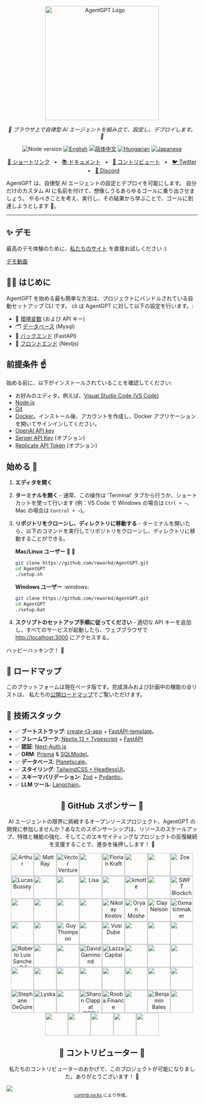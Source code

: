 <p align="center">
  <img src="https://raw.githubusercontent.com/reworkd/AgentGPT/main/next/public/banner.png" height="300" alt="AgentGPT Logo"/>
</p>
<p align="center">
  <em>🤖 ブラウザ上で自律型 AI エージェントを組み立て、設定し、デプロイします。 🤖   </em>
</p>
<p align="center">
    <img alt="Node version" src="https://img.shields.io/static/v1?label=node&message=%20%3E=18&logo=node.js&color=2334D058" />
      <a href="https://github.com/reworkd/AgentGPT/blob/master/README.md"><img src="https://img.shields.io/badge/lang-English-blue.svg" alt="English"></a>
  <a href="https://github.com/reworkd/AgentGPT/blob/master/docs/README.zh-HANS.md"><img src="https://img.shields.io/badge/lang-简体中文-red.svg" alt="简体中文"></a>
  <a href="https://github.com/reworkd/AgentGPT/blob/master/docs/README.hu-Cs4K1Sr4C.md"><img src="https://img.shields.io/badge/lang-Hungarian-red.svg" alt="Hungarian"></a>
  <a href="https://github.com/reworkd/AgentGPT/blob/master/docs/README.ja-JP.md"><img src="https://img.shields.io/badge/lang-日本語-red.svg" alt="Japanese"></a>
</p>

<p align="center">
<a href="https://agentgpt.reworkd.ai">🔗 ショートリンク</a>
<span>&nbsp;&nbsp;•&nbsp;&nbsp;</span>
<a href="https://docs.reworkd.ai/">📚 ドキュメント</a>
<span>&nbsp;&nbsp;•&nbsp;&nbsp;</span>
<a href="https://docs.reworkd.ai/essentials/contributing">🤝 コントリビュート</a>
<span>&nbsp;&nbsp;•&nbsp;&nbsp;</span>
<a href="https://twitter.com/reworkdai">🐦 Twitter</a>
<span>&nbsp;&nbsp;•&nbsp;&nbsp;</span>
<a href="https://discord.gg/gcmNyAAFfV">📢 Discord</a>
</p>

AgentGPT は、自律型 AI エージェントの設定とデプロイを可能にします。
自分だけのカスタム AI に名前を付けて、想像しうるあらゆるゴールに乗り出させましょう。
やるべきことを考え、実行し、その結果から学ぶことで、ゴールに到達しようとします 🚀。

---

## ✨ デモ
最高のデモ体験のために、[私たちのサイト](https://agentgpt.reworkd.ai) を直接お試しください :)

[デモ動画](https://github.com/reworkd/AgentGPT/assets/50181239/5348e44a-29a5-4280-a06b-fe1429a8d99e)


## 👨‍🚀 はじめに

AgentGPT を始める最も簡単な方法は、プロジェクトにバンドルされている自動セットアップ CLI です。
cli は AgentGPT に対して以下の設定を行います。:
- 🔐 [環境変数](https://github.com/reworkd/AgentGPT/blob/main/.env.example) (および API キー)
- 🗂️ [データベース](https://github.com/reworkd/AgentGPT/tree/main/db) (Mysql)
- 🤖 [バックエンド](https://github.com/reworkd/AgentGPT/tree/main/platform) (FastAPI)
- 🎨 [フロントエンド](https://github.com/reworkd/AgentGPT/tree/main/next) (Nextjs)

## 前提条件 :point_up:

始める前に、以下がインストールされていることを確認してください:

- お好みのエディタ。例えば、[Visual Studio Code (VS Code)](https://code.visualstudio.com/download)
- [Node.js](https://nodejs.org/en/download)
- [Git](https://git-scm.com/downloads)
- [Docker](https://www.docker.com/products/docker-desktop)。インストール後、アカウントを作成し、Docker アプリケーションを開いてサインインしてください。
- [OpenAI API key](https://platform.openai.com/signup)
- [Serper API Key](https://serper.dev/signup) (オプション)
- [Replicate API Token](https://replicate.com/signin) (オプション)

## 始める :rocket:
1. **エディタを開く**

2. **ターミナルを開く** - 通常、この操作は 'Terminal' タブから行うか、ショートカットを使って行います
   (例：VS Code で Windows の場合は `Ctrl + ~`、Mac の場合は `Control + ~`)。

3. **リポジトリをクローンし、ディレクトリに移動する** - ターミナルを開いたら、以下のコマンドを実行してリポジトリをクローンし、ディレクトリに移動することができる。

   **Mac/Linux ユーザー** :apple: :penguin:
   ```bash
   git clone https://github.com/reworkd/AgentGPT.git
   cd AgentGPT
   ./setup.sh
   ```
   **Windows ユーザー** :windows:
   ```bash
   git clone https://github.com/reworkd/AgentGPT.git
   cd AgentGPT
   ./setup.bat
   ```
4. **スクリプトのセットアップ手順に従ってください** - 適切な API キーを追加し、すべてのサービスが起動したら、ウェブブラウザで [http://localhost:3000](http://localhost:3000) にアクセスする。

ハッピーハッキング！ :tada:

## 🎉 ロードマップ

このプラットフォームは現在ベータ版です。完成済みおよび計画中の機能の全リストは、
私たちの[公開ロードマップ](https://docs.reworkd.ai/essentials/roadmap)でご覧いただけます。


## 🚀 技術スタック

- ✅ **ブートストラップ**: [create-t3-app](https://create.t3.gg) + [FastAPI-template](https://github.com/s3rius/FastAPI-template)。
- ✅ **フレームワーク**: [Nextjs 13 + Typescript](https://nextjs.org/) + [FastAPI](https://fastapi.tiangolo.com/)
- ✅ **認証**: [Next-Auth.js](https://next-auth.js.org)
- ✅ **ORM**: [Prisma](https://prisma.io) & [SQLModel](https://sqlmodel.tiangolo.com/)。
- ✅ **データベース**: [Planetscale](https://planetscale.com/)。
- ✅ **スタイリング**: [TailwindCSS + HeadlessUI](https://tailwindcss.com)。
- ✅ **スキーマバリデーション**: [Zod](https://github.com/colinhacks/zod) + [Pydantic](https://docs.pydantic.dev/)。
- ✅ **LLM ツール**: [Langchain](https://github.com/hwchase17/langchain)。


<h2 align="center">
💝 GitHub スポンサー 💝
</h2>

<p align="center">
AI エージェントの限界に挑戦するオープンソースプロジェクト、AgentGPT の開発に参加しませんか？あなたのスポンサーシップは、リソースのスケールアップ、特徴と機能の強化、そしてこのエキサイティングなプロジェクトの反復継続を支援することで、進歩を後押しします！ 🚀
</p>

<p align="center">
<!-- sponsors --><a href="https://github.com/arthurbnhm"><img src="https://github.com/arthurbnhm.png" width="60px" alt="Arthur" /></a><a href="https://github.com/mrayonnaise"><img src="https://github.com/mrayonnaise.png" width="60px" alt="Matt Ray" /></a><a href="https://github.com/jd3655"><img src="https://github.com/jd3655.png" width="60px" alt="Vector Ventures" /></a><a href="https://github.com/durairajasivam"><img src="https://github.com/durairajasivam.png" width="60px" alt="" /></a><a href="https://github.com/floriank"><img src="https://github.com/floriank.png" width="60px" alt="Florian Kraft" /></a><a href="https://github.com/localecho"><img src="https://github.com/localecho.png" width="60px" alt="" /></a><a href="https://github.com/fireheat135"><img src="https://github.com/fireheat135.png" width="60px" alt="" /></a><a href="https://github.com/zoelidity"><img src="https://github.com/zoelidity.png" width="60px" alt="Zoe" /></a><a href="https://github.com/busseyl"><img src="https://github.com/busseyl.png" width="60px" alt="Lucas Bussey" /></a><a href="https://github.com/DuanChaori"><img src="https://github.com/DuanChaori.png" width="60px" alt="" /></a><a href="https://github.com/jukwaphil1"><img src="https://github.com/jukwaphil1.png" width="60px" alt="" /></a><a href="https://github.com/lisa-ee"><img src="https://github.com/lisa-ee.png" width="60px" alt="Lisa" /></a><a href="https://github.com/VulcanT"><img src="https://github.com/VulcanT.png" width="60px" alt="" /></a><a href="https://github.com/kman62"><img src="https://github.com/kman62.png" width="60px" alt="kmotte" /></a><a href="https://github.com/Haithamhaj"><img src="https://github.com/Haithamhaj.png" width="60px" alt="" /></a><a href="https://github.com/SwftCoins"><img src="https://github.com/SwftCoins.png" width="60px" alt="SWFT Blockchain" /></a><a href="https://github.com/ChevalierzA"><img src="https://github.com/ChevalierzA.png" width="60px" alt="" /></a><a href="https://github.com/research-developer"><img src="https://github.com/research-developer.png" width="60px" alt="" /></a><a href="https://github.com/Mitchell-Coder-New"><img src="https://github.com/Mitchell-Coder-New.png" width="60px" alt="" /></a><a href="https://github.com/Trecares"><img src="https://github.com/Trecares.png" width="60px" alt="" /></a><a href="https://github.com/nnkostov"><img src="https://github.com/nnkostov.png" width="60px" alt="Nikolay Kostov" /></a><a href="https://github.com/oryanmoshe"><img src="https://github.com/oryanmoshe.png" width="60px" alt="Oryan Moshe" /></a><a href="https://github.com/ClayNelson"><img src="https://github.com/ClayNelson.png" width="60px" alt="Clay Nelson" /></a><a href="https://github.com/0xmatchmaker"><img src="https://github.com/0xmatchmaker.png" width="60px" alt="0xmatchmaker" /></a><a href="https://github.com/carlosbartolomeu"><img src="https://github.com/carlosbartolomeu.png" width="60px" alt="" /></a><a href="https://github.com/Agronobeetles"><img src="https://github.com/Agronobeetles.png" width="60px" alt="" /></a><a href="https://github.com/CloudyGuyThompson"><img src="https://github.com/CloudyGuyThompson.png" width="60px" alt="Guy Thompson" /></a><a href="https://github.com/Jhonvolt17"><img src="https://github.com/Jhonvolt17.png" width="60px" alt="" /></a><a href="https://github.com/sirswali"><img src="https://github.com/sirswali.png" width="60px" alt="Vusi Dube" /></a><a href="https://github.com/Tweezamiza"><img src="https://github.com/Tweezamiza.png" width="60px" alt="" /></a><a href="https://github.com/DixonFyre"><img src="https://github.com/DixonFyre.png" width="60px" alt="" /></a><a href="https://github.com/jenius-eagle"><img src="https://github.com/jenius-eagle.png" width="60px" alt="" /></a><a href="https://github.com/CubanCongaMan"><img src="https://github.com/CubanCongaMan.png" width="60px" alt="Roberto Luis Sanchez, P.E., P.G.; D,GE; F.ASCE" /></a><a href="https://github.com/cskrobec"><img src="https://github.com/cskrobec.png" width="60px" alt="" /></a><a href="https://github.com/Jahmazon"><img src="https://github.com/Jahmazon.png" width="60px" alt="" /></a><a href="https://github.com/ISDAworld"><img src="https://github.com/ISDAworld.png" width="60px" alt="David Gammond" /></a><a href="https://github.com/lazzacapital"><img src="https://github.com/lazzacapital.png" width="60px" alt="Lazza Capital" /></a><a href="https://github.com/OptionalJoystick"><img src="https://github.com/OptionalJoystick.png" width="60px" alt="" /></a><a href="https://github.com/rodolfoguzzi"><img src="https://github.com/rodolfoguzzi.png" width="60px" alt="" /></a><a href="https://github.com/bluecat2210"><img src="https://github.com/bluecat2210.png" width="60px" alt="" /></a><a href="https://github.com/dactylogram9"><img src="https://github.com/dactylogram9.png" width="60px" alt="" /></a><a href="https://github.com/RUFreeJAC63"><img src="https://github.com/RUFreeJAC63.png" width="60px" alt="" /></a><a href="https://github.com/cecilmiles"><img src="https://github.com/cecilmiles.png" width="60px" alt="" /></a><a href="https://github.com/Djarielm007"><img src="https://github.com/Djarielm007.png" width="60px" alt="" /></a><a href="https://github.com/mikenj07"><img src="https://github.com/mikenj07.png" width="60px" alt="" /></a><a href="https://github.com/SvetaMolusk"><img src="https://github.com/SvetaMolusk.png" width="60px" alt="" /></a><a href="https://github.com/wuminkung"><img src="https://github.com/wuminkung.png" width="60px" alt="" /></a><a href="https://github.com/zhoumo1221"><img src="https://github.com/zhoumo1221.png" width="60px" alt="" /></a><a href="https://github.com/Stefan6666XXX"><img src="https://github.com/Stefan6666XXX.png" width="60px" alt="Stephane DeGuire" /></a><a href="https://github.com/lyska"><img src="https://github.com/lyska.png" width="60px" alt="Lyska" /></a><a href="https://github.com/KurganKolde"><img src="https://github.com/KurganKolde.png" width="60px" alt="" /></a><a href="https://github.com/sclappccsu"><img src="https://github.com/sclappccsu.png" width="60px" alt="Sharon Clapp at CCSU" /></a><a href="https://github.com/Rooba-Finance"><img src="https://github.com/Rooba-Finance.png" width="60px" alt="Rooba.Finance" /></a><a href="https://github.com/ferienhausmiete"><img src="https://github.com/ferienhausmiete.png" width="60px" alt="" /></a><a href="https://github.com/benjaminbales"><img src="https://github.com/benjaminbales.png" width="60px" alt="Benjamin Bales" /></a><a href="https://github.com/pimentel233"><img src="https://github.com/pimentel233.png" width="60px" alt="" /></a><a href="https://github.com/PinkyWobbles"><img src="https://github.com/PinkyWobbles.png" width="60px" alt="" /></a><a href="https://github.com/jconroy11"><img src="https://github.com/jconroy11.png" width="60px" alt="" /></a><a href="https://github.com/DavidJamesRotenberg"><img src="https://github.com/DavidJamesRotenberg.png" width="60px" alt="" /></a><a href="https://github.com/antecochat"><img src="https://github.com/antecochat.png" width="60px" alt="" /></a><a href="https://github.com/RealBonOfaSitch"><img src="https://github.com/RealBonOfaSitch.png" width="60px" alt="" /></a><!-- sponsors -->
</p>

<h2 align="center">
💪 コントリビューター 💪
</h2>

<p align="center">
私たちのコントリビューターのおかげで、このプロジェクトが可能になりました。ありがとうございます！ 🙏
</p>

<a href="https://github.com/reworkd/agentgpt/graphs/contributors">
  <img src="https://contrib.rocks/image?repo=reworkd/agentgpt" />
</a>

<div align="center">
<sub><a href="https://contrib.rocks">contrib.rocks</a> により作成。</sub>
</div>
